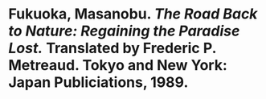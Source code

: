 # Fukuoka, Masanobu. *The Road Back to Nature: Regaining the Paradise Lost.* Translated by Frederic P. Metreaud. Tokyo and New York: Japan Publiciations, 1989.  
